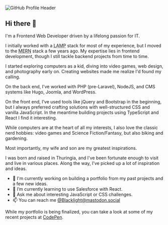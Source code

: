 ![GitHub Profile Header](/Images/GitHubProfileHeader.jpg)
## Hi there 👋 
I'm a Frontend Web Developer driven by a lifelong passion for IT.

I initially worked with a <abbr title="Linux, Apache, MySQL, PHP">LAMP</abbr> stack for most of my experience, but I moved to the <abbr title="MongoDB, Express, React, NodeJS">MERN</abbr> stack a few years ago. My expertise lies in frontend development, though I still tackle backend projects from time to time.

I started exploring computers as a kid, diving into video games, web design, and photography early on. Creating websites made me realize I'd found my calling.

On the back end, I've worked with PHP (pre-Laravel), NodeJS, and CMS systems like Hugo, Joomla, and WordPress.

On the front end, I’ve used tools like jQuery and Bootstrap in the beginning, but I always preferred crafting solutions with well-structured CSS and vanilla JavaScript. In the meantime building projects using TypeScript and React I find it interesting.

While computers are at the heart of all my interests, I also love the classic nerd hobbies: video games and Science Fiction/Fantasy, but also biking and gardening.

Most importantly, my wife and son are my greatest inspirations.

I was born and raised in Thuringia, and I've been fortunate enough to visit and live in various places. Along the way, I’ve picked up a lot of inspiration and ideas.

- 🔭 I'm currently working on building a portfolio from my past projects and a few new ideas.
- 🌱 I’m currently learning to use Salesforce with React.
- 💬 Ask me about interesting JavaScript or CSS challenges.
- 📫 You can reach me [@Blacklight@mastodon.social](https://mastodon.social/@Blacklight)

While my portfolio is being finalized, you can take a look at some of my recent projects at [CodePen](https://codepen.io/blacklightdesign).

<!--
## My Tools

<a href="https://vaggrippino.github.io/VAggrippino/Images/HTML5.png" title="HTML"><img src="https://vaggrippino.github.io/VAggrippino/Images/HTML5.png" alt="HTML" /></a>
<a href="https://vaggrippino.github.io/VAggrippino/Images/CSS3.png" title="CSS"><img src="https://vaggrippino.github.io/VAggrippino/Images/CSS3.png" alt="CSS" /></a>
<a href="https://vaggrippino.github.io/VAggrippino/Images/Sass.png" title="Sass"><img src="https://vaggrippino.github.io/VAggrippino/Images/Sass.png" alt="Sass" /></a>
<a href="https://vaggrippino.github.io/VAggrippino/Images/JavaScript.png" title="JavaScript"><img src="https://vaggrippino.github.io/VAggrippino/Images/JavaScript.png" alt="JavaScript" /></a>
<a href="https://vaggrippino.github.io/VAggrippino/Images/React.png" title="React"><img src="https://vaggrippino.github.io/VAggrippino/Images/React.png" alt="React" /></a>
<a href="https://vaggrippino.github.io/VAggrippino/Images/VSCode.png" title="VS Code"><img src="https://vaggrippino.github.io/VAggrippino/Images/VSCode.png" alt="VS Code" /></a>
<a href="https://vaggrippino.github.io/VAggrippino/Images/Linux.png" title="Linux"><img src="https://vaggrippino.github.io/VAggrippino/Images/Linux.png" alt="Linux" /></a>

**Blacklightdesign/Blacklightdesign** is a ✨ _special_ ✨ repository because its `README.md` (this file) appears on your GitHub profile.

Here are some ideas to get you started:

- 🔭 I’m currently working on ...
- 🌱 I’m currently learning ...
- 👯 I’m looking to collaborate on ...
- 🤔 I’m looking for help with ...
- 💬 Ask me about ...
- 📫 How to reach me: ...
- 😄 Pronouns: ...
- ⚡ Fun fact: ...
-->
